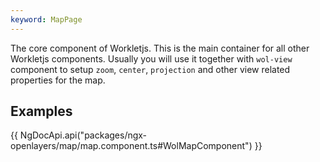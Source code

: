 ```yaml
---
keyword: MapPage
---
```


The core component of Workletjs. This is the main container for all other Workletjs components. Usually you will use it together with `wol-view` component to setup `zoom`, `center`, `projection` and other view related properties for the map.

## Examples

{{ NgDocApi.api("packages/ngx-openlayers/map/map.component.ts#WolMapComponent") }}